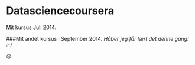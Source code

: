 Datasciencecoursera
===================

Mit kursus Juli 2014.

###Mit andet kursus i September 2014. 
*Håber jeg får lært det denne gang! :-)*


:smiley:




